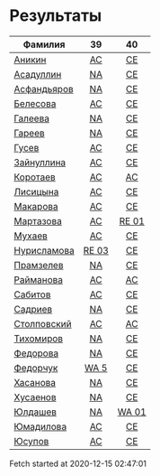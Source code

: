 # Результаты
Фамилия | 39| 40
---|:---:|:---:
[Аникин](Аникин/README.md)  | [AC](Аникин/39.md) | [CE](Аникин/40.md)
[Асадуллин](Асадуллин/README.md)  | [NA](Асадуллин/39.md) | [CE](Асадуллин/40.md)
[Асфандьяров](Асфандьяров/README.md)  | [NA](Асфандьяров/39.md) | [CE](Асфандьяров/40.md)
[Белесова](Белесова/README.md)  | [AC](Белесова/39.md) | [CE](Белесова/40.md)
[Галеева](Галеева/README.md)  | [NA](Галеева/39.md) | [CE](Галеева/40.md)
[Гареев](Гареев/README.md)  | [NA](Гареев/39.md) | [CE](Гареев/40.md)
[Гусев](Гусев/README.md)  | [AC](Гусев/39.md) | [CE](Гусев/40.md)
[Зайнуллина](Зайнуллина/README.md)  | [AC](Зайнуллина/39.md) | [CE](Зайнуллина/40.md)
[Коротаев](Коротаев/README.md)  | [AC](Коротаев/39.md) | [AC](Коротаев/40.md)
[Лисицына](Лисицына/README.md)  | [AC](Лисицына/39.md) | [CE](Лисицына/40.md)
[Макарова](Макарова/README.md)  | [AC](Макарова/39.md) | [CE](Макарова/40.md)
[Мартазова](Мартазова/README.md)  | [AC](Мартазова/39.md) | [RE 01](Мартазова/40.md)
[Мухаев](Мухаев/README.md)  | [AC](Мухаев/39.md) | [CE](Мухаев/40.md)
[Нурисламова](Нурисламова/README.md)  | [RE 03](Нурисламова/39.md) | [CE](Нурисламова/40.md)
[Прамзелев](Прамзелев/README.md)  | [NA](Прамзелев/39.md) | [CE](Прамзелев/40.md)
[Райманова](Райманова/README.md)  | [AC](Райманова/39.md) | [AC](Райманова/40.md)
[Сабитов](Сабитов/README.md)  | [AC](Сабитов/39.md) | [CE](Сабитов/40.md)
[Садриев](Садриев/README.md)  | [NA](Садриев/39.md) | [CE](Садриев/40.md)
[Столповский](Столповский/README.md)  | [AC](Столповский/39.md) | [AC](Столповский/40.md)
[Тихомиров](Тихомиров/README.md)  | [NA](Тихомиров/39.md) | [CE](Тихомиров/40.md)
[Федорова](Федорова/README.md)  | [NA](Федорова/39.md) | [CE](Федорова/40.md)
[Федорчук](Федорчук/README.md)  | [WA 5](Федорчук/39.md) | [CE](Федорчук/40.md)
[Хасанова](Хасанова/README.md)  | [NA](Хасанова/39.md) | [CE](Хасанова/40.md)
[Хусаенов](Хусаенов/README.md)  | [NA](Хусаенов/39.md) | [CE](Хусаенов/40.md)
[Юлдашев](Юлдашев/README.md)  | [NA](Юлдашев/39.md) | [WA 01](Юлдашев/40.md)
[Юмадилова](Юмадилова/README.md)  | [AC](Юмадилова/39.md) | [CE](Юмадилова/40.md)
[Юсупов](Юсупов/README.md)  | [AC](Юсупов/39.md) | [CE](Юсупов/40.md)

Fetch started at 2020-12-15 02:47:01
